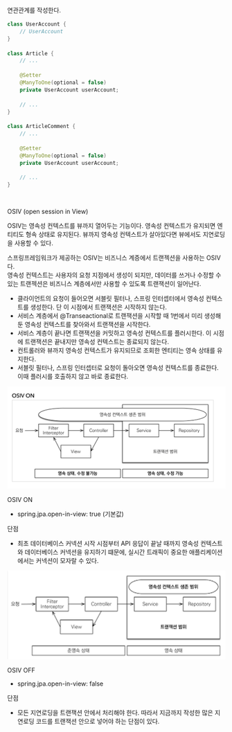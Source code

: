 연관관계를 작성한다.

```java
class UserAccount {
    // UserAccount
}

class Article {
    // ...
    
    @Setter
    @ManyToOne(optional = false)
    private UserAccount userAccount;
    
    // ...
}

class ArticleComment {
    // ...

    @Setter
    @ManyToOne(optional = false)
    private UserAccount userAccount;
    
    // ...
}
```

<br>

OSIV (open session in View)

OSIV는 영속성 컨텍스트를 뷰까지 열어두는 기능이다. 영속성 컨텍스트가 유지되면 엔티티도 형속 상태로 유지된다. 뷰까지 영속성 컨텍스트가 살아있다면 뷰에서도 지연로딩을 사용할 수 있다.


스프링프레임워크가 제공하는 OSIV는 비즈니스 계증에서 트랜젝션을 사용하는 OSIV다.<br>
영속성 컨텍스트는 사용자의 요청 지점에서 생성이 되지만, 데이터를 쓰거나 수정할 수 있는 트랜젝션은 비즈니스 계층에서만 사용할 수 있도록 트랜잭션이 일어난다.

- 클라이언트의 요청이 들어오면 서블릿 필터나, 스프링 인터셉터에서 영속성 컨텍스트를 생성한다. 단 이 시점에서 트랜잭션은 시작하지 않는다.
- 서비스 계층에서 @Transeactional로 트랜잭션을 시작할 때 1번에서 미리 생성해둔 영속성 컨텍스트를 찾아와서 트랜잭션을 시작한다.
- 서비스 계층이 끝나면 트랜잭션을 커밋하고 영속성 컨텍스트를 플러시한다. 이 시점에 트랜잭션은 끝내지만 영속성 컨텍스트는 종료되지 않는다.
- 컨트롤러와 뷰까지 영속성 컨텍스트가 유지되므로 조회한 엔티티는 영속 상태를 유지한다.
- 서블릿 필터나, 스프링 인터셉터로 요청이 돌아오면 영속성 컨텍스트를 종료한다. 이때 플러시를 호출하지 않고 바로 종료한다.

<img src="./image/OSIV_ON.png" width="700">

<br>

OSIV ON

- spring.jpa.open-in-view: true (기본값)


단점

- 최초 데이터베이스 커넥션 시작 시점부터 API 응답이 끝날 때까지 영속성 컨텍스트와 데이터베이스 커넥션을 유지하기 떄문에, 실시간 트래픽이 중요한 애플리케이션에서는 커넥션이 모자랄 수 있다.

<img src="./image/OSIV_OFF.png" width="700">

OSIV OFF

- spring.jpa.open-in-view: false

단점

- 모든 지연로딩을 트랜잭션 안에서 처리해야 한다. 따라서 지금까지 작성한 많은 지연로딩 코드를 트랜잭션 안으로 넣어야 하는 단점이 있다.





